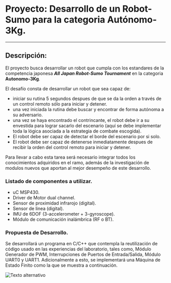 # Proyecto: Desarrollo de un Robot-Sumo para la categoria Autónomo-3Kg.

----------------------------------------------------------------------

## Descripción:

El proyecto busca desarrollar un robot que cumpla con los estandares de la competencia japonesa
***All Japan Robot-Sumo Tournament*** en la categoria **Autonomo-3Kg**.

El desafío consta de desarrollar un robot que sea capaz de:
* iniciar su rutina 5 segundos despues de que se da la orden a través de un control remoto
sólo  para iniciar y detener.
* una vez iniciada la rutina debe buscar y encontrar de forma autónoma a su adversario.
* una vez se haya encontrado el contrincante, el robot debe ir a su envestida para lograr
sacarlo del escenario (aquí se debe implementar toda la lógica asociada a la estrategia de
combate escogida).
* El robot debe ser capaz de detectar el borde del escenario por si solo.
* El robot debe ser capaz de detenerse inmediatamente despues de recibir la orden del
control remoto para iniciar y detener.

Para llevar a cabo esta tarea será necesario integrar todos los conocimientos adquiridos en el	ramo,
además de la investigación de modulos nuevos que aportan al mejor desempeño de este desarrollo.

### Listado de componentes a utilizar.
* uC MSP430.
* Driver de Motor dual channel.
* Sensor de proximidad infrarojo (digital).
* Sensor de linea (digital).
* IMU de 6DOF (3-accelerometer + 3-gyroscope).
* Módulo de comunicación inalámbrica (RF o BT).

### Propuesta de Desarrollo.

Se desarrollará un programa en C/C++ que contempla la reutilización de código usado en las
experiencias del laboratorio, tales como, Módulo Generador de PWM, Interrupciones de Puertos
de Entrada/Salida, Módulo UART0 y UART1. Adicionalmente a esto, se implementará una Máquina de 
Estado Finito como la que se muestra a continuación.

![Texto alternativo](URL "Título de la imagen")
